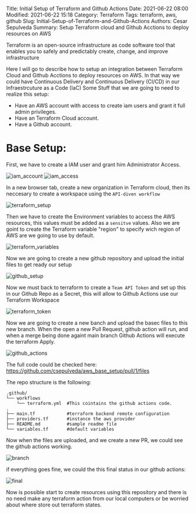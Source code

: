 Title: Initial Setup of Terraform and Github Actions
Date: 2021-06-22 08:00
Modified: 2021-06-22 15:18
Category: Terraform
Tags: terraform, aws, github
Slug: Initial-Setup-of-Terraform-and-Github-Actions
Authors: Cesar Sepulveda
Summary: Setup Terraform cloud and Github Acctions to deploy resources on AWS

Terraform is an open-source infrastructure as code software tool that enables you to safely and predictably create, change, and improve infrastructure

Here I will go to describe how to setup an integration between Terraform Cloud and Github Acctions to deploy resources on AWS.
In that way we could have Continuous Delivery and Continuous Delivery (CI/CD) in our Infraestrcuture as a Code (IaC)
Some Stuff that we are going to need to realize this setup:

* Have an AWS account with access to create iam users and grant it full admin privileges.
* Have an Terraform Cloud account.
* Have a Github account.

# Base Setup:
First, we have to create a IAM user and grant him Administrator Access.

![iam_account](./images/post1/iam_account.png "Create Account")
![iam_access](./images/post1/iam_access.png "Grant Access")

In a new browser tab, create a new organization in Terraform cloud, then its neccesary to create a workspace using the `API-diven workflow`

![terraform_setup](./images/post1/terraform_setup.png "terraform_setup")

Then we have to create the Environment variables to access the AWS resources, this values must be added as a `sensitve` values.
Also we are goint to create the Terraform variable "region" to specify wich region of AWS are we going to use by default.

![terraform_variables](./images/post1/terraform_variables.png "terraform_variables")

Now we are going to create a new github repository and upload the initial files to get ready our setup

![github_setup](./images/post1/github_setup.png "github_setup")

Now we must back to terraform to create a `Team API Token` and set up this in our Github Repo as a Secret, this will allow to Github Actions use our Terraform Workspace

![terraform_token](./images/post1/terraform_token.png "terraform_token")

Now we are going to create a new banch and upload the basec files to this new branch.
When the open a new Pull Request, github action will run, and when a merge being done againt main branch Github Actions will execute the terraform Apply.

![github_actions](./images/post1/github_actions.png "github_actions")

The full code could be checked here:
https://github.com/csepulveda/aws_base_setup/pull/1/files

The repo structure is the following:

```
.github/
└── workflows
    └── terraform.yml  #This cointains the github actions code.
.
├── main.tf            #terraform backend remote configuration
├── providers.tf       #instance the aws provider
├── README.md          #sample readme file
└── variables.tf       #default variables
```

Now when the files are uploaded, and we create a new PR, we could see the github actions working.

![branch](./images/post1/branch.png "branch")

if everything goes fine, we could the this final status in our github actions:

![final](./images/post1/final.png "final")

Now is possible start to create resources using this repository and there is no need make any terraform action from our local computers or be worried about where store out terraform states.

